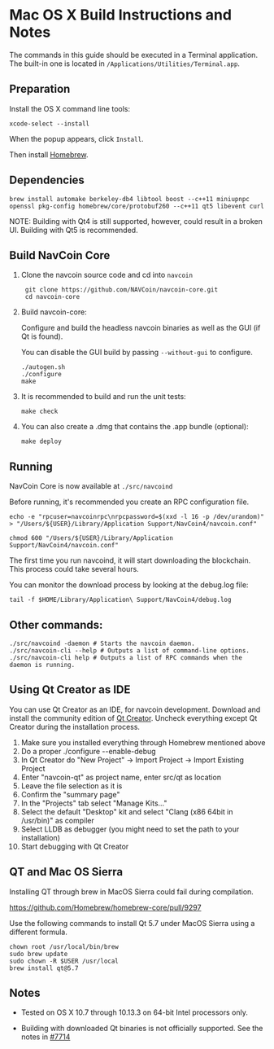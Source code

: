 Mac OS X Build Instructions and Notes
====================================
The commands in this guide should be executed in a Terminal application.
The built-in one is located in `/Applications/Utilities/Terminal.app`.

Preparation
-----------
Install the OS X command line tools:

`xcode-select --install`

When the popup appears, click `Install`.

Then install [Homebrew](http://brew.sh).

Dependencies
----------------------

    brew install automake berkeley-db4 libtool boost --c++11 miniupnpc openssl pkg-config homebrew/core/protobuf260 --c++11 qt5 libevent curl

NOTE: Building with Qt4 is still supported, however, could result in a broken UI. Building with Qt5 is recommended.

Build NavCoin Core
------------------------

1. Clone the navcoin source code and cd into `navcoin`

        git clone https://github.com/NAVCoin/navcoin-core.git
        cd navcoin-core

2.  Build navcoin-core:

    Configure and build the headless navcoin binaries as well as the GUI (if Qt is found).

    You can disable the GUI build by passing `--without-gui` to configure.

        ./autogen.sh
        ./configure
        make

3.  It is recommended to build and run the unit tests:

        make check

4.  You can also create a .dmg that contains the .app bundle (optional):

        make deploy

Running
-------

NavCoin Core is now available at `./src/navcoind`

Before running, it's recommended you create an RPC configuration file.

    echo -e "rpcuser=navcoinrpc\nrpcpassword=$(xxd -l 16 -p /dev/urandom)" > "/Users/${USER}/Library/Application Support/NavCoin4/navcoin.conf"

    chmod 600 "/Users/${USER}/Library/Application Support/NavCoin4/navcoin.conf"

The first time you run navcoind, it will start downloading the blockchain. This process could take several hours.

You can monitor the download process by looking at the debug.log file:

    tail -f $HOME/Library/Application\ Support/NavCoin4/debug.log

Other commands:
-------

    ./src/navcoind -daemon # Starts the navcoin daemon.
    ./src/navcoin-cli --help # Outputs a list of command-line options.
    ./src/navcoin-cli help # Outputs a list of RPC commands when the daemon is running.

Using Qt Creator as IDE
------------------------
You can use Qt Creator as an IDE, for navcoin development.
Download and install the community edition of [Qt Creator](https://www.qt.io/download/).
Uncheck everything except Qt Creator during the installation process.

1. Make sure you installed everything through Homebrew mentioned above
2. Do a proper ./configure --enable-debug
3. In Qt Creator do "New Project" -> Import Project -> Import Existing Project
4. Enter "navcoin-qt" as project name, enter src/qt as location
5. Leave the file selection as it is
6. Confirm the "summary page"
7. In the "Projects" tab select "Manage Kits..."
8. Select the default "Desktop" kit and select "Clang (x86 64bit in /usr/bin)" as compiler
9. Select LLDB as debugger (you might need to set the path to your installation)
10. Start debugging with Qt Creator

QT and Mac OS Sierra
--------------------

Installing QT through brew in MacOS Sierra could fail during compilation.

https://github.com/Homebrew/homebrew-core/pull/9297

Use the following commands to install Qt 5.7 under MacOS Sierra using a different formula.

    chown root /usr/local/bin/brew
    sudo brew update
    sudo chown -R $USER /usr/local
    brew install qt@5.7

Notes
-----

* Tested on OS X 10.7 through 10.13.3 on 64-bit Intel processors only.

* Building with downloaded Qt binaries is not officially supported. See the notes in [#7714](https://github.com/navcoin/navcoin/issues/7714)
